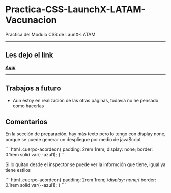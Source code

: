 # Practica-CSS-LaunchX-LATAM-Vacunacion
Practica del Modulo CSS de LaunX-LATAM

<hr>

## Les dejo el link

***[Aqui](https://lamazorca.github.io/Practica-CSS-LaunchX-LATAM-Vacunacion/)***

---

## Trabajos a futuro
* Aun estoy en realización de las otras páginas, todavía no he pensado como hacerlas

## Comentarios
En la sección de preparación, hay más texto pero lo tengo con display none, porque se puede generar un despliegue por medio de javaScript

´´´ html
.cuerpo-acordeon{
    padding: 2rem 1rem;
    display: none;
    border: 0.1rem solid var(--azul1);
}
´´´

Si lo quitan desde el inspector se puede ver la informción que tiene, igual ya tiene estilos

´´´ html
.cuerpo-acordeon{
    padding: 2rem 1rem;
    /*display: none;*/
    border: 0.1rem solid var(--azul1);
}
´´´
